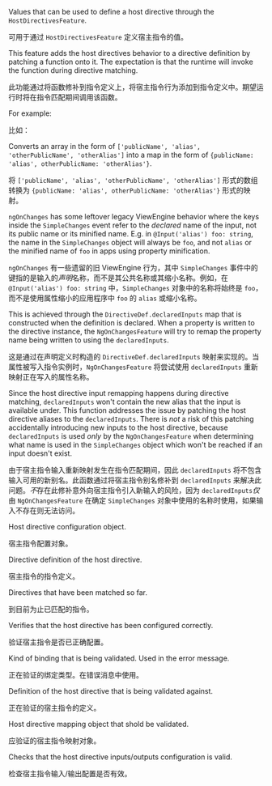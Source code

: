 Values that can be used to define a host directive through the `HostDirectivesFeature`.

可用于通过 `HostDirectivesFeature` 定义宿主指令的值。

This feature adds the host directives behavior to a directive definition by patching a
function onto it. The expectation is that the runtime will invoke the function during
directive matching.

此功能通过将函数修补到指令定义上，将宿主指令行为添加到指令定义中。期望运行时将在指令匹配期间调用该函数。

For example:

比如：

Converts an array in the form of `['publicName', 'alias', 'otherPublicName', 'otherAlias']` into
a map in the form of `{publicName: 'alias', otherPublicName: 'otherAlias'}`.

将 `['publicName', 'alias', 'otherPublicName', 'otherAlias']` 形式的数组转换为 `{publicName: 'alias', otherPublicName: 'otherAlias'}` 形式的映射。

`ngOnChanges` has some leftover legacy ViewEngine behavior where the keys inside the
`SimpleChanges` event refer to the *declared* name of the input, not its public name or its
minified name. E.g. in `@Input('alias') foo: string`, the name in the `SimpleChanges` object
will always be `foo`, and not `alias` or the minified name of `foo` in apps using property
minification.

`ngOnChanges` 有一些遗留的旧 ViewEngine 行为，其中 `SimpleChanges` 事件中的键指的是输入的*声明*名称，而不是其公共名称或其缩小名称。例如，在 `@Input('alias') foo: string` 中，`SimpleChanges` 对象中的名称将始终是 `foo`，而不是使用属性缩小的应用程序中 `foo` 的 `alias` 或缩小名称。

This is achieved through the `DirectiveDef.declaredInputs` map that is constructed when the
definition is declared. When a property is written to the directive instance, the
`NgOnChangesFeature` will try to remap the property name being written to using the
`declaredInputs`.

这是通过在声明定义时构造的 `DirectiveDef.declaredInputs` 映射来实现的。当属性被写入指令实例时，`NgOnChangesFeature` 将尝试使用 `declaredInputs` 重新映射正在写入的属性名称。

Since the host directive input remapping happens during directive matching, `declaredInputs`
won't contain the new alias that the input is available under. This function addresses the
issue by patching the host directive aliases to the `declaredInputs`. There is *not* a risk of
this patching accidentally introducing new inputs to the host directive, because `declaredInputs`
is used *only* by the `NgOnChangesFeature` when determining what name is used in the
`SimpleChanges` object which won't be reached if an input doesn't exist.

由于宿主指令输入重新映射发生在指令匹配期间，因此 `declaredInputs` 将不包含输入可用的新别名。此函数通过将宿主指令别名修补到 `declaredInputs` 来解决此问题。*不*存在此修补意外向宿主指令引入新输入的风险，因为 `declaredInputs`*仅*由 `NgOnChangesFeature` 在确定 `SimpleChanges` 对象中使用的名称时使用，如果输入不存在则无法访问。

Host directive configuration object.

宿主指令配置对象。

Directive definition of the host directive.

宿主指令的指令定义。

Directives that have been matched so far.

到目前为止已匹配的指令。

Verifies that the host directive has been configured correctly.

验证宿主指令是否已正确配置。

Kind of binding that is being validated. Used in the error message.

正在验证的绑定类型。在错误消息中使用。

Definition of the host directive that is being validated against.

正在验证的宿主指令的定义。

Host directive mapping object that shold be validated.

应验证的宿主指令映射对象。

Checks that the host directive inputs/outputs configuration is valid.

检查宿主指令输入/输出配置是否有效。